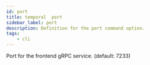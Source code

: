 ```yaml
---
id: port
title: temporal  port
sidebar_label: port
description: Definition for the port command option.
tags:
	- cli
---
```


 Port for the frontend gRPC service. (default: 7233)
